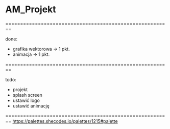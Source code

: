 # AM_Projekt
========================================================

done:
  * grafika wektorowa -> 1 pkt.
  * animacja -> 1 pkt.

========================================================

todo:
  * projekt
  * splash screen
  * ustawić logo
  * ustawić animację

========================================================
https://palettes.shecodes.io/palettes/1215#palette
